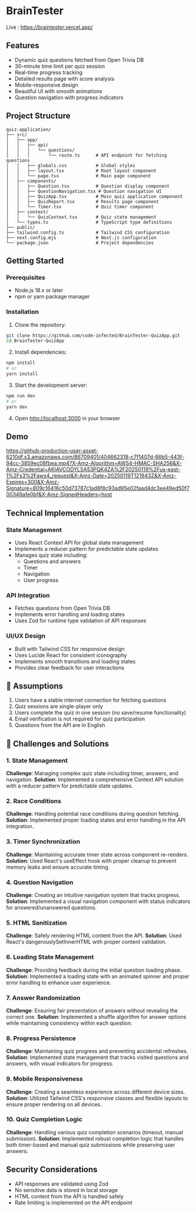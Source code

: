 # BrainTester
Live : https://braintester.vercel.app/

## Features

- Dynamic quiz questions fetched from Open Trivia DB
- 30-minute time limit per quiz session
- Real-time progress tracking
- Detailed results page with score analysis
- Mobile-responsive design
- Beautiful UI with smooth animations
- Question navigation with progress indicators

## Project Structure

```
quiz-application/
├── src/
│   ├── app/
│   │   ├── api/
│   │   │   └── questions/
│   │   │       └── route.ts      # API endpoint for fetching questions
│   │   ├── globals.css           # Global styles
│   │   ├── layout.tsx            # Root layout component
│   │   └── page.tsx              # Main page component
│   ├── components/
│   │   ├── Question.tsx          # Question display component
│   │   ├── QuestionNavigation.tsx # Question navigation UI
│   │   ├── QuizApp.tsx           # Main quiz application component
│   │   ├── QuizReport.tsx        # Results page component
│   │   └── Timer.tsx             # Quiz timer component
│   ├── context/
│   │   └── QuizContext.tsx       # Quiz state management
│   └── types.ts                  # TypeScript type definitions
├── public/
├── tailwind.config.ts            # Tailwind CSS configuration
├── next.config.mjs               # Next.js configuration
└── package.json                  # Project dependencies
```

## Getting Started

### Prerequisites

- Node.js 18.x or later
- npm or yarn package manager

### Installation

1. Clone the repository:
```bash
git clone https://github.com/code-infected/BrainTester-QuizApp.git
cd BrainTester-QuizApp
```

2. Install dependencies:
```bash
npm install
# or
yarn install
```

3. Start the development server:
```bash
npm run dev
# or
yarn dev
```

4. Open [http://localhost:3000](http://localhost:3000) in your browser

## Demo

https://github-production-user-asset-6210df.s3.amazonaws.com/86709401/404662318-c7f1407d-66b5-443f-94cc-3859ec08fbea.mp4?X-Amz-Algorithm=AWS4-HMAC-SHA256&X-Amz-Credential=AKIAVCODYLSA53PQK4ZA%2F20250119%2Fus-east-1%2Fs3%2Faws4_request&X-Amz-Date=20250119T121943Z&X-Amz-Expires=300&X-Amz-Signature=809c16416c50d73787c1ad8f8c93ad95e02faad4dc3ee49ed50f700349afe0bf&X-Amz-SignedHeaders=host

## Technical Implementation

### State Management
- Uses React Context API for global state management
- Implements a reducer pattern for predictable state updates
- Manages quiz state including:
  - Questions and answers
  - Timer
  - Navigation
  - User progress

### API Integration
- Fetches questions from Open Trivia DB
- Implements error handling and loading states
- Uses Zod for runtime type validation of API responses

### UI/UX Design
- Built with Tailwind CSS for responsive design
- Uses Lucide React for consistent iconography
- Implements smooth transitions and loading states
- Provides clear feedback for user interactions

## 🤔 Assumptions

1. Users have a stable internet connection for fetching questions
2. Quiz sessions are single-player only
3. Users complete the quiz in one session (no save/resume functionality)
4. Email verification is not required for quiz participation
5. Questions from the API are in English

## 💪 Challenges and Solutions

### 1. State Management
**Challenge**: Managing complex quiz state including timer, answers, and navigation.
**Solution**: Implemented a comprehensive Context API solution with a reducer pattern for predictable state updates.

### 2. Race Conditions
**Challenge**: Handling potential race conditions during question fetching.
**Solution**: Implemented proper loading states and error handling in the API integration.

### 3. Timer Synchronization
**Challenge**: Maintaining accurate timer state across component re-renders.
**Solution**: Used React's useEffect hook with proper cleanup to prevent memory leaks and ensure accurate timing.

### 4. Question Navigation
**Challenge**: Creating an intuitive navigation system that tracks progress.
**Solution**: Implemented a visual navigation component with status indicators for answered/unanswered questions.

### 5. HTML Sanitization
**Challenge**: Safely rendering HTML content from the API.
**Solution**: Used React's dangerouslySetInnerHTML with proper content validation.

### 6. Loading State Management
**Challenge**: Providing feedback during the initial question loading phase.
**Solution**: Implemented a loading state with an animated spinner and proper error handling to enhance user experience.

### 7. Answer Randomization
**Challenge**: Ensuring fair presentation of answers without revealing the correct one.
**Solution**: Implemented a shuffle algorithm for answer options while maintaining consistency within each question.

### 8. Progress Persistence
**Challenge**: Maintaining quiz progress and preventing accidental refreshes.
**Solution**: Implemented state management that tracks visited questions and answers, with visual indicators for progress.

### 9. Mobile Responsiveness
**Challenge**: Creating a seamless experience across different device sizes.
**Solution**: Utilized Tailwind CSS's responsive classes and flexible layouts to ensure proper rendering on all devices.

### 10. Quiz Completion Logic
**Challenge**: Handling various quiz completion scenarios (timeout, manual submission).
**Solution**: Implemented robust completion logic that handles both timer-based and manual quiz submissions while preserving user answers.


## Security Considerations

- API responses are validated using Zod
- No sensitive data is stored in local storage
- HTML content from the API is handled safely
- Rate limiting is implemented on the API endpoint
